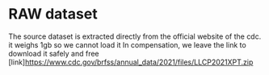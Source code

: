 # RAW dataset

The source dataset is extracted directly from the official website of the cdc. 
it weighs 1gb so we cannot load it
In compensation, we leave the link to download it safely and free [link]https://www.cdc.gov/brfss/annual_data/2021/files/LLCP2021XPT.zip
